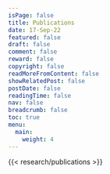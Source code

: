 ```yaml
---
isPage: false
title: Publications
date: 17-Sep-22
featured: false
draft: false
comment: false
reward: false
copyright: false
readMoreFromContent: false
showRelatedPost: false
postDate: false
readingTime: false
nav: false
breadcrumb: false
toc: true
menu:
  main:
    weight: 4
---
```



{{< research/publications >}}




